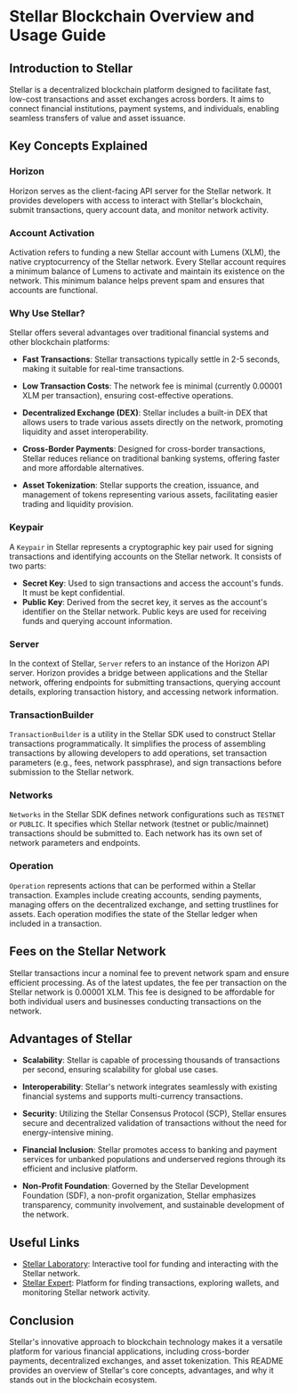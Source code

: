 # Stellar Blockchain Overview and Usage Guide

## Introduction to Stellar

Stellar is a decentralized blockchain platform designed to facilitate fast, low-cost transactions and asset exchanges across borders. It aims to connect financial institutions, payment systems, and individuals, enabling seamless transfers of value and asset issuance.

## Key Concepts Explained

### Horizon

Horizon serves as the client-facing API server for the Stellar network. It provides developers with access to interact with Stellar's blockchain, submit transactions, query account data, and monitor network activity.

### Account Activation

Activation refers to funding a new Stellar account with Lumens (XLM), the native cryptocurrency of the Stellar network. Every Stellar account requires a minimum balance of Lumens to activate and maintain its existence on the network. This minimum balance helps prevent spam and ensures that accounts are functional.

### Why Use Stellar?

Stellar offers several advantages over traditional financial systems and other blockchain platforms:

- **Fast Transactions**: Stellar transactions typically settle in 2-5 seconds, making it suitable for real-time transactions.
  
- **Low Transaction Costs**: The network fee is minimal (currently 0.00001 XLM per transaction), ensuring cost-effective operations.
  
- **Decentralized Exchange (DEX)**: Stellar includes a built-in DEX that allows users to trade various assets directly on the network, promoting liquidity and asset interoperability.

- **Cross-Border Payments**: Designed for cross-border transactions, Stellar reduces reliance on traditional banking systems, offering faster and more affordable alternatives.

- **Asset Tokenization**: Stellar supports the creation, issuance, and management of tokens representing various assets, facilitating easier trading and liquidity provision.

### Keypair

A `Keypair` in Stellar represents a cryptographic key pair used for signing transactions and identifying accounts on the Stellar network. It consists of two parts:

- **Secret Key**: Used to sign transactions and access the account's funds. It must be kept confidential.
- **Public Key**: Derived from the secret key, it serves as the account's identifier on the Stellar network. Public keys are used for receiving funds and querying account information.

### Server

In the context of Stellar, `Server` refers to an instance of the Horizon API server. Horizon provides a bridge between applications and the Stellar network, offering endpoints for submitting transactions, querying account details, exploring transaction history, and accessing network information.

### TransactionBuilder

`TransactionBuilder` is a utility in the Stellar SDK used to construct Stellar transactions programmatically. It simplifies the process of assembling transactions by allowing developers to add operations, set transaction parameters (e.g., fees, network passphrase), and sign transactions before submission to the Stellar network.

### Networks

`Networks` in the Stellar SDK defines network configurations such as `TESTNET` or `PUBLIC`. It specifies which Stellar network (testnet or public/mainnet) transactions should be submitted to. Each network has its own set of network parameters and endpoints.

### Operation

`Operation` represents actions that can be performed within a Stellar transaction. Examples include creating accounts, sending payments, managing offers on the decentralized exchange, and setting trustlines for assets. Each operation modifies the state of the Stellar ledger when included in a transaction.

## Fees on the Stellar Network

Stellar transactions incur a nominal fee to prevent network spam and ensure efficient processing. As of the latest updates, the fee per transaction on the Stellar network is 0.00001 XLM. This fee is designed to be affordable for both individual users and businesses conducting transactions on the network.

## Advantages of Stellar

- **Scalability**: Stellar is capable of processing thousands of transactions per second, ensuring scalability for global use cases.
  
- **Interoperability**: Stellar's network integrates seamlessly with existing financial systems and supports multi-currency transactions.
  
- **Security**: Utilizing the Stellar Consensus Protocol (SCP), Stellar ensures secure and decentralized validation of transactions without the need for energy-intensive mining.

- **Financial Inclusion**: Stellar promotes access to banking and payment services for unbanked populations and underserved regions through its efficient and inclusive platform.

- **Non-Profit Foundation**: Governed by the Stellar Development Foundation (SDF), a non-profit organization, Stellar emphasizes transparency, community involvement, and sustainable development of the network.

## Useful Links

- [Stellar Laboratory](https://laboratory.stellar.org/): Interactive tool for funding and interacting with the Stellar network.
- [Stellar Expert](https://stellar.expert/): Platform for finding transactions, exploring wallets, and monitoring Stellar network activity.

## Conclusion

Stellar's innovative approach to blockchain technology makes it a versatile platform for various financial applications, including cross-border payments, decentralized exchanges, and asset tokenization. This README provides an overview of Stellar's core concepts, advantages, and why it stands out in the blockchain ecosystem.